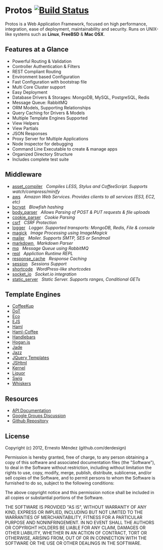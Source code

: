 # Protos [![Build Status](https://secure.travis-ci.org/derdesign/protos.png)](http://travis-ci.org/derdesign/protos)

Protos is a Web Application Framework, focused on high performance, integration, ease of 
deployment, maintainability and security. Runs on UNIX-like systems such as **Linux**, **FreeBSD** & **Mac OSX**.

## Features at a Glance

- Powerful Routing & Validation
- Controller Authentication & Filters
- REST Compliant Routing
- Environment based Configuration
- Fast Configuration with bootstrap file
- Multi Core Cluster support
- Easy Deployment
- Database Drivers & Storages: MongoDB, MySQL, PostgreSQL, Redis
- Message Queue: RabbitMQ
- ORM Models, Supporting Relationships
- Query Caching for Drivers & Models
- Multiple Template Engines Supported
- View Helpers
- View Partials
- JSON Responses
- Proxy Server for Multiple Applications
- Node Inspector for debugging
- Command Line Executable to create & manage apps
- Organized Directory Structure
- Includes complete test suite

## Middleware

- [asset_compiler](http://derdesign.github.com/protos/middleware#asset_compiler) &nbsp; *Compiles LESS, Stylus and CoffeeScript. Supports watch/compress/minify*
- [aws](http://derdesign.github.com/protos/middleware#aws) &nbsp; *Amazon Web Services. Provides clients to all services (ES3, EC2, etc)*
- [bcrypt](http://derdesign.github.com/protos/middleware#bcrypt) &nbsp; *Blowfish hashing*
- [body_parser](http://derdesign.github.com/protos/middleware#body_parser) &nbsp; *Allows Parsing of POST & PUT requests & file uploads*
- [cookie_parser](http://derdesign.github.com/protos/middleware#cookie_parser) &nbsp; *Cookie Parsing*
- [csrf](http://derdesign.github.com/protos/middleware#csrf) &nbsp; *CSRF Protection*
- [logger](http://derdesign.github.com/protos/middleware#logger) &nbsp; *Logger. Supported transports: MongoDB, Redis, File & console*
- [magick](http://derdesign.github.com/protos/middleware#magick) &nbsp; *Image Processing using ImageMagick*
- [mailer](http://derdesign.github.com/protos/middleware#mailer) &nbsp; *Mailer. Supports SMTP, SES or Sendmail*
- [ markdown ](http://derdesign.github.com/protos/middleware#markdown) &nbsp; *Markdown Parser*
- [mq](http://derdesign.github.com/protos/middleware#mq) &nbsp; *Message Queue using RabbitMQ*
- [repl](http://derdesign.github.com/protos/middleware#repl) &nbsp; *Appliction Runtime REPL*
- [response_cache](http://derdesign.github.com/protos/middleware#response_cache) &nbsp; *Response Caching*
- [session](http://derdesign.github.com/protos/middleware#session) &nbsp; *Sessions Support*
- [shortcode](http://derdesign.github.com/protos/middleware#shortcode) &nbsp; *WordPress-like shortcodes*
- [socket_io](http://derdesign.github.com/protos/middleware#socket_io) &nbsp; *Socket.io integration*
- [static_server](http://derdesign.github.com/protos/middleware#static_server) &nbsp; *Static Server. Supports ranges, Conditional GETs*

## Template Engines

- [CoffeeKup](https://github.com/mauricemach/coffeekup)
- [DoT](https://github.com/olado/doT)
- [Eco](https://github.com/sstephenson/eco)
- [EJS](https://github.com/visionmedia/ejs)
- [Haml](https://github.com/visionmedia/haml.js)
- [Haml-Coffee](https://github.com/9elements/haml-coffee)
- [Handlebars](https://github.com/wycats/handlebars.js)
- [Hogan.js](https://github.com/twitter/hogan.js)
- [Jade](https://github.com/visionmedia/jade)
- [Jazz](https://github.com/shinetech/jazz)
- [JQuery Templates](https://github.com/kof/node-jqtpl)
- [JSHtml](https://github.com/LuvDaSun/jshtml)
- [Kernel](https://github.com/c9/kernel)
- [Liquor](https://github.com/chjj/liquor)
- [Swig](https://github.com/paularmstrong/swig)
- [Whiskers](https://github.com/gsf/whiskers.js/tree)

## Resources

- [API Documentation](docs/index.html)
- [Google Groups Discussion](https://groups.google.com/group/protos-web-framework)
- [Github Repository](http://github.com/derdesign/protos)

## License

Copyright (c) 2012, Ernesto Méndez (github.com/derdesign)

Permission is hereby granted, free of charge, to any person obtaining a copy of this software and associated documentation 
files (the "Software"), to deal in the Software without restriction, including without limitation the rights to use, copy, 
modify, merge, publish, distribute, sublicense, and/or sell copies of the Software, and to permit persons to whom the Software 
is furnished to do so, subject to the following conditions:

The above copyright notice and this permission notice shall be included in all copies or substantial portions of the Software.

THE SOFTWARE IS PROVIDED "AS IS", WITHOUT WARRANTY OF ANY KIND, EXPRESS OR IMPLIED, INCLUDING BUT NOT LIMITED TO THE WARRANTIES 
OF MERCHANTABILITY, FITNESS FOR A PARTICULAR PURPOSE AND NONINFRINGEMENT. IN NO EVENT SHALL THE AUTHORS OR COPYRIGHT HOLDERS 
BE LIABLE FOR ANY CLAIM, DAMAGES OR OTHER LIABILITY, WHETHER IN AN ACTION OF CONTRACT, TORT OR OTHERWISE, ARISING FROM, OUT 
OF OR IN CONNECTION WITH THE SOFTWARE OR THE USE OR OTHER DEALINGS IN THE SOFTWARE.
